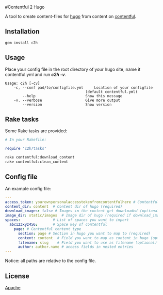 #Contentful 2 Hugo

A tool to create content-files for [hugo](https://gohugo.io) from content on [contentful](https://www.contentful.com).

## Installation
```
gem install c2h
```

## Usage

Place your config file in the root directory of your hugo site, name it contentful.yml and run ***c2h -v***.

```
Usage: c2h [-cv]
    -c, --conf pad/to/configfile.yml     Location of your configfile
                                     (default contentful.yml)
        --help                       Show this message
    -v, --verbose                    Give more output
        --version                    Show version
```

## Rake tasks

Some Rake tasks are provided:

```rake
# In your Rakefile:

require 'c2h/tasks'
```

```sh
rake contentful:download_content
rake contentful:clean_content
```

## Config file

An example config file:

```YAML
---
access_token: yourownpersonalaccesstokenfromcontentfulhere # Contentful token  (required)
content_dir: content  # Content dir of hugo (required)
download_images: false # Images in the content get downloaded (optional, default = false)
image_dir: static/images  # Image dir of hugo (required if download_images == true)
spaces:               # List of spaces you want to import
  abc123xyz456:       # Space key of contentful
    page: # Contentful content type
      section: page	# Section in hugo you want to map to (required)
      content: content  # Field you want to map as content in hugo (optional)
      filename: slug    # Field you want to use as filename (optional)
      author: author.name # access fields in nested entries
---
```
Notice: all paths are relative to the config file.

## License
[Apache](http://opensource.org/licenses/Apache-2.0)
